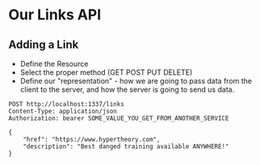 # Our Links API
 
## Adding a Link
 
- Define the Resource
- Select the proper method (GET POST PUT DELETE)
- Define our "representation" - how we are going to pass data from the client to the server, and how the server is going to send us data.
 
```http
POST http://localhost:1337/links
Content-Type: application/json
Authorization: bearer SOME_VALUE_YOU_GET_FROM_ANOTHER_SERVICE
 
{
    "href": "https://www.hypertheory.com",
    "description": "Best danged training available ANYWHERE!"
}
```